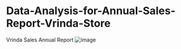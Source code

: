 # Data-Analysis-for-Annual-Sales-Report-Vrinda-Store
Vrinda Sales Annual Report
![image](https://github.com/user-attachments/assets/adf9539b-fcf1-45d9-a2c8-aeddaaebba45)


